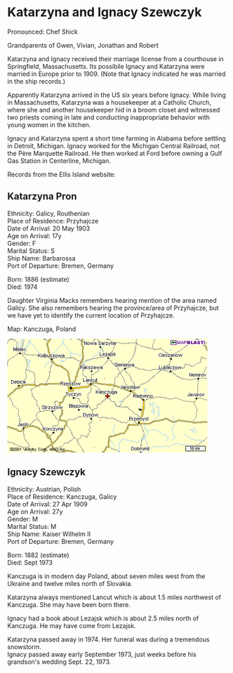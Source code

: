 # Katarzyna and Ignacy Szewczyk

Pronounced: Chef Shick  

Grandparents of Gwen, Vivian, Jonathan and Robert  

Katarzyna and Ignacy received their marriage license from a courthouse in Springfield, Massachusetts.  Its possibile Ignacy and Katarzyna were married in Europe prior to 1909. (Note that Ignacy indicated he was married in the ship records.)  

Apparently Katarzyna arrived in the US six years before Ignacy. While living in Massachusetts, Katarzyna was a housekeeper at a Catholic Church, where she and another housekeeper hid in a broom closet and witnessed two priests coming in late and conducting inappropriate behavior with young women in the kitchen.  

Ignacy and Katarzyna spent a short time farming in Alabama before settling in Detroit, Michigan. Ignacy worked for the Michigan Central Railroad, not the Père Marquette Railroad. He then worked at Ford before owning a Gulf Gas Station in Centerline, Michigan.  

Records from the Ellis Island website:

## Katarzyna Pron
Ethnicity: Galicy, Routhenian  
Place of Residence: Przyhajcze  
Date of Arrival: 20 May 1903  
Age on Arrival: 17y  
Gender: F  
Marital Status: S  
Ship Name: Barbarossa  
Port of Departure: Bremen, Germany  

Born: 1886 (estimate)  
Died: 1974 

Daughter Virginia Macks remembers hearing mention of the area named Galicy. She also remembers hearing the province/area of Przyhajcze, but we have yet to identify the current location of Przyhajcze.

Map: Kanczuga, Poland

<img src="img/kanczuga.gif">  

## Ignacy Szewczyk
Ethnicity: Austrian, Polish  
Place of Residence: Kanczuga, Galicy  
Date of Arrival: 27 Apr 1909  
Age on Arrival: 27y  
Gender: M  
Marital Status: M  
Ship Name: Kaiser Wilhelm II  
Port of Departure: Bremen, Germany  

Born: 1882 (estimate)  
Died: Sept 1973  

Kanczuga is in modern day Poland, about seven miles west
from the Ukraine and twelve miles north of Slovakia.  

Katarzyna always mentioned Lancut which is about 1.5 miles northwest of Kanczuga. She may have been born there.

Ignacy had a book about Lezajsk which is about 2.5 miles north of Kanczuga. He may have come from Lezajsk.


Katarzyna passed away in 1974. Her funeral was during a tremendous snowstorm.  
Ignacy passed away early September 1973, just weeks before his grandson's wedding Sept. 22, 1973. 



